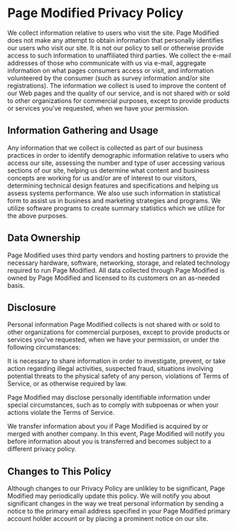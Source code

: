 # Page Modified Privacy Policy

We collect information relative to users who visit the site. Page Modified does not make any attempt to obtain information that personally identifies our users who visit our site. It is not our policy to sell or otherwise provide access to such information to unaffiliated third parties. We collect the e-mail addresses of those who communicate with us via e-mail, aggregate information on what pages consumers access or visit, and information volunteered by the consumer (such as survey information and/or site registrations). The information we collect is used to improve the content of our Web pages and the quality of our service, and is not shared with or sold to other organizations for commercial purposes, except to provide products or services you’ve requested, when we have your permission.

## Information Gathering and Usage

Any information that we collect is collected as part of our business practices in order to identify demographic information relative to users who access our site, assessing the number and type of user accessing various sections of our site, helping us determine what content and business concepts are working for us and/or are of interest to our visitors, determining technical design features and specifications and helping us assess systems performance. We also use such information in statistical form to assist us in business and marketing strategies and programs. We utilize software programs to create summary statistics which we utilize for the above purposes.

## Data Ownership

Page Modified uses third party vendors and hosting partners to provide the necessary hardware, software, networking, storage, and related technology required to run Page Modified. All data collected through Page Modified is owned by Page Modified and licensed to its customers on an as-needed basis.

## Disclosure

Personal information Page Modified collects is not shared with or sold to other organizations for commercial purposes, except to provide products or services you’ve requested, when we have your permission, or under the following circumstances:

It is necessary to share information in order to investigate, prevent, or take action regarding illegal activities, suspected fraud, situations involving potential threats to the physical safety of any person, violations of Terms of Service, or as otherwise required by law.

Page Modified may disclose personally identifiable information under special circumstances, such as to comply with subpoenas or when your actions violate the Terms of Service.

We transfer information about you if Page Modified is acquired by or merged with another company. In this event, Page Modified will notify you before information about you is transferred and becomes subject to a different privacy policy.

## Changes to This Policy

Although changes to our Privacy Policy are unlikley to be significant, Page Modified may periodically update this policy. We will notify you about significant changes in the way we treat personal information by sending a notice to the primary email address specified in your Page Modified primary account holder account or by placing a prominent notice on our site.

